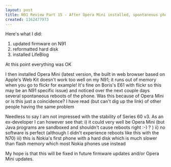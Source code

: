 ```yaml
---
layout: post
title: N91 Review Part 15 - After Opera Mini installed, spontaneous phone reboots
created: 1162477973
---
```

<p>
Here's what I did:
</p><ol>
<li>updated firmware on N91</li>
<li>reformatted hard disk</li>
<li>installed LifeBlog</li>
</ol><p>
At this point everything was OK
</p><p>
I then installed Opera Mini  (latest version, the built in web browser based on Apple's Web Kit doesn't work too well on my N91; it runs out of memory when you go to flickr for example! It's fine on Boris's E61 with flickr so this may be an N91 specific issue) and noticed over the next couple days several spontaneous reboots of the phone. Was this because of Opera Mini or is this just a coincidence? I have read (but can't dig up the link) of other people having the same problem
</p><p>
Needless to say I am not impressed with the stability of Series 60 v3. As an ex-developer I can however see that: i) it could very well be Opera Mini (but Java programs are sandboxed and shouldn't cause reboots right :-) ? ) ii) no software is perfect (although I didn't experience reboots like this  with the N70) iii) this is Nokia's first phone with a hard disk which is much slower than flash memory which most Nokia phones use instead
</p><p>
My hope is that this will be fixed in future firmware updates and/or Opera Mini updates.
</p>
